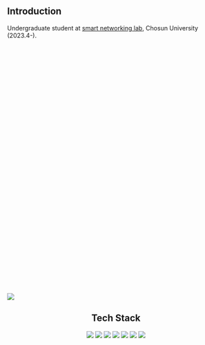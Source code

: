 ## Introduction
  Undergraduate student at [smart networking lab](https://sites.google.com/view/smart-networking), Chosun University (2023.4-).

<!-- ### 제가 사용하는 언어들입니다. -->
<!-- + PYTHON
+ C
+ JS
+ -> React
+ JAVA (Android Studio) -->

<!-- ###### 비록 아직 많이 부족하지만 앞으로 밝은 미래를 기대해보고 있습니다. -->

<!-- ![Anurag's GitHub stats](https://github-readme-stats.vercel.app/api?username=ysw421&show_icons=true&theme=tokyonight) -->
<p align="center">
<div><img src="data:image/svg+xml,%3Csvg width='1' height='560' xmlns='http://www.w3.org/2000/svg'%3E%3C/svg%3E" /></div>
<!-- <table>
  <tr style="border: 0;">
    <td><img src="https://myreadme.vercel.app/api/embed/ysw421?panels=userstatistics,toprepositories,toplanguages,commitgraph" /></td>
    <td><img src="https://github-readme-stats.vercel.app/api/top-langs/?username=ysw421&layout=compact" /> </td>
  </tr>
</table> -->

![](https://myreadme.vercel.app/api/embed/Management001?panels=userstatistics,toplanguages,commitgraph,toprepositories)
<!-- [![Top Langs](https://github-readme-stats.vercel.app/api/top-langs/?username=ysw421&layout=compact)](https://github.com/anuraghazra/github-readme-stats) -->
<!-- [![Top Langs](https://github-readme-stats.vercel.app/api/top-langs/?username=ysw421&layout=compact)](https://github.com/anuraghazra/github-readme-stats) -->
</div>
</p>

<h2 align="center"><b> Tech Stack </b></h3>
<p align="center">
  <img src="https://img.shields.io/badge/C++-00599C?style=flat-square&logo=c%2B%2B&logoColor=white">
  <img src="https://img.shields.io/badge/JAVA-007396?style=flat-square&logo=java&logoColor=white"> 
  <img src="https://img.shields.io/badge/Python-3776AB?style=flat-square&logo=python&logoColor=white">
  <img src="https://img.shields.io/badge/MySQL-4479A1?style=flat-square&logo=MySQL&logoColor=white"/>
  <img src="https://img.shields.io/badge/Oracle-F80000?style=flat-square&logo=oracle&logoColor=white">
  <img src="https://img.shields.io/badge/GitHub-181717?style=flat-square&logo=github&logoColor=white">
  <img src="https://img.shields.io/badge/Git-F05032?style=flat-square&logo=git&logoColor=white">
</p>
